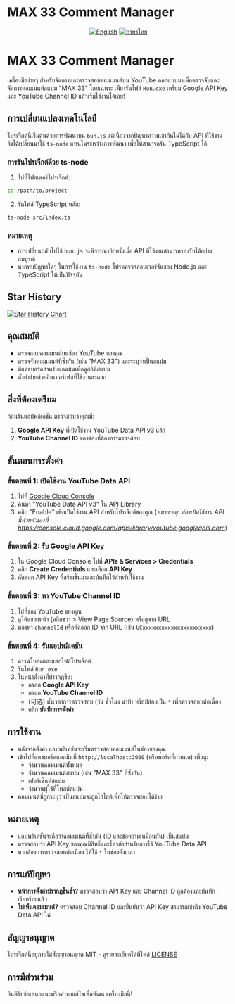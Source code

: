 
# MAX 33 Comment Manager

<div align="center">

[![English](https://img.shields.io/badge/lang-English-blue?style=for-the-badge&logo=github)](README.en.md)
[![ภาษาไทย](https://img.shields.io/badge/lang-ภาษาไทย-brightgreen?style=for-the-badge&logo=github)](README.th.md)

</div>


# MAX 33 Comment Manager

เครื่องมือง่ายๆ สำหรับจัดการและตรวจสอบคอมเมนต์บน YouTube ออกแบบมาเพื่อตรวจจับและจัดการคอมเมนต์สแปม "MAX 33" โดยเฉพาะ เพียงรันไฟล์ `Run.exe` เตรียม Google API Key และ YouTube Channel ID แล้วเริ่มใช้งานได้เลย!

## การเปลี่ยนแปลงเทคโนโลยี

โปรเจ็กต์นี้เริ่มต้นด้วยการพัฒนาบน `bun.js` แต่เนื่องจากปัญหาความเข้ากันไม่ได้กับ API ที่ใช้งาน จึงได้เปลี่ยนมาใช้ `ts-node` แทนในระหว่างการพัฒนา เพื่อให้สามารถรัน TypeScript ได้
### การรันโปรเจ็กต์ด้วย ts-node
1. ไปที่โฟลเดอร์โปรเจ็กต์:
  ```bash
  cd /path/to/project
  ```
2. รันไฟล์ TypeScript หลัก:
  ```bash
  ts-node src/index.ts
  ```

### หมายเหตุ
- การเปลี่ยนกลับไปใช้ `bun.js` จะพิจารณาอีกครั้งเมื่อ API ที่ใช้งานสามารถรองรับได้อย่างสมบูรณ์
- หากพบปัญหาใดๆ ในการใช้งาน `ts-node` โปรดตรวจสอบเวอร์ชันของ Node.js และ TypeScript ให้เป็นปัจจุบัน

## Star History

[![Star History Chart](https://api.star-history.com/svg?repos=Tatsuyato/BAN33&type=Date)](https://www.star-history.com/#Tatsuyato/BAN33&Date)

## คุณสมบัติ
- ตรวจสอบคอมเมนต์บนช่อง YouTube ของคุณ
- ตรวจจับคอมเมนต์ที่ซ้ำกัน (เช่น "MAX 33") และระบุว่าเป็นสแปม
- มีแดชบอร์ดสำหรับแอดมินเพื่อดูสถิติสแปม
- ตั้งค่าง่ายด้วยอินเทอร์เฟซที่ใช้งานสะดวก

## สิ่งที่ต้องเตรียม
ก่อนรันแอปพลิเคชัน ตรวจสอบว่าคุณมี:
1. **Google API Key** ที่เปิดใช้งาน YouTube Data API v3 แล้ว
2. **YouTube Channel ID** ของช่องที่ต้องการตรวจสอบ

## ขั้นตอนการตั้งค่า

### ขั้นตอนที่ 1: เปิดใช้งาน YouTube Data API
1. ไปที่ [Google Cloud Console](https://console.cloud.google.com/apis/library/youtube.googleapis.com)
2. ค้นหา "YouTube Data API v3" ใน API Library
3. คลิก "Enable" เพื่อเปิดใช้งาน API สำหรับโปรเจ็กต์ของคุณ (*หมายเหตุ: ต้องเปิดใช้งาน API นี้ด้วยตัวเองที่ https://console.cloud.google.com/apis/library/youtube.googleapis.com*)

### ขั้นตอนที่ 2: รับ Google API Key
1. ใน Google Cloud Console ไปที่ **APIs & Services > Credentials**
2. คลิก **Create Credentials** และเลือก **API Key**
3. คัดลอก API Key ที่สร้างขึ้นมาและบันทึกไว้สำหรับใช้งาน

### ขั้นตอนที่ 3: หา YouTube Channel ID
1. ไปที่ช่อง YouTube ของคุณ
2. ดูโค้ดของหน้า (คลิกขวา > View Page Source) หรือดูจาก URL
3. มองหา `channelId` หรือคัดลอก ID จาก URL (เช่น `UCxxxxxxxxxxxxxxxxxxxxxx`)

### ขั้นตอนที่ 4: รันแอปพลิเคชัน
1. ดาวน์โหลดและแตกไฟล์โปรเจ็กต์
2. รันไฟล์ `Run.exe`
3. ในหน้าตั้งค่าที่ปรากฏขึ้น:
   - กรอก **Google API Key**
   - กรอก **YouTube Channel ID**
   - (可选) ตั้งเวลาการตรวจสอบ (วัน ชั่วโมง นาที) หรือปล่อยเป็น `*` เพื่อตรวจสอบต่อเนื่อง
   - คลิก **บันทึกการตั้งค่า**

## การใช้งาน
- หลังจากตั้งค่า แอปพลิเคชันจะเริ่มตรวจสอบคอมเมนต์ในช่องของคุณ
- เข้าไปที่แดชบอร์ดแอดมินที่ `http://localhost:3000` (หรือพอร์ตที่กำหนด) เพื่อดู:
  - จำนวนคอมเมนต์ทั้งหมด
  - จำนวนคอมเมนต์สแปม (เช่น "MAX 33" ที่ซ้ำกัน)
  - เปอร์เซ็นต์สแปม
  - จำนวนผู้ใช้ที่โพสต์สแปม
- คอมเมนต์ที่ถูกระบุว่าเป็นสแปมจะถูกไฮไลต์เพื่อให้ตรวจสอบได้ง่าย

## หมายเหตุ
- แอปพลิเคชันจะถือว่าคอมเมนต์ที่ซ้ำกัน (ID และข้อความเหมือนกัน) เป็นสแปม
- ตรวจสอบว่า API Key ของคุณมีสิทธิ์และโควต้าสำหรับการใช้ YouTube Data API
- หากต้องการตรวจสอบต่อเนื่อง ให้ใช้ `*` ในช่องตั้งเวลา

## การแก้ปัญหา
- **หน้าการตั้งค่าปรากฏขึ้นซ้ำ?** ตรวจสอบว่า API Key และ Channel ID ถูกต้องและบันทึกเรียบร้อยแล้ว
- **ไม่เห็นคอมเมนต์?** ตรวจสอบ Channel ID และยืนยันว่า API Key สามารถเข้าถึง YouTube Data API ได้

## สัญญาอนุญาต
โปรเจ็กต์นี้อยู่ภายใต้สัญญาอนุญาต MIT - ดูรายละเอียดได้ที่ไฟล์ [LICENSE](LICENSE)

## การมีส่วนร่วม
ยินดีรับข้อเสนอแนะหรือคำขอแก้ไขเพื่อพัฒนาเครื่องมือนี้!